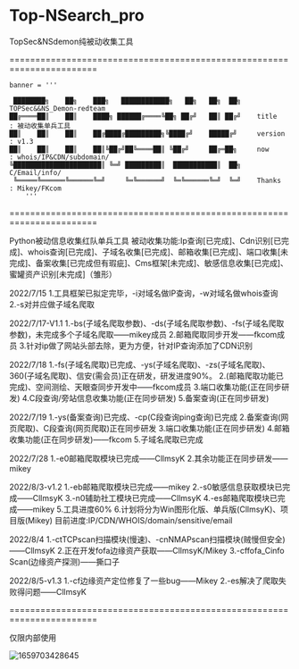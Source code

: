 # Top-NSearch_pro
TopSec&amp;NSdemon纯被动收集工具

=======================================================================

    banner = '''           

     ████████╗    ██╗    ███╗   ████████████╗   ██╗   ██╗  ██╗    TOPSec&&NS_Demon-redteam
    ██╔════██║    ██║    ████╗ ██████╔════╚██╗ ██╔╝   ██║ ██╔╝    title   : 被动收集单兵工具
    ██║    ██║    ██║    ██╔████╔█████████╗╚████╔╝    █████╔╝     version : v1.3
    ██║    ██║    ██║    ██║╚██╔╝██╚════██║ ╚██╔╝     ██╔═██╗     now     : whois/IP&CDN/subdomain/
    ╚██████████████████████║ ╚═╝ █████████║  ███████████║  ██╗              C/Email/info/
     ╚═════╚══════╚══════╚═╝     ╚═╚══════╝  ╚═╚══════╚═╝  ╚═╝    Thanks  : Mikey/FKcom                                                 
        ''' 
                                                                           
=======================================================================

Python被动信息收集红队单兵工具
被动收集功能:Ip查询[已完成]、Cdn识别[已完成]、whois查询[已完成]、子域名收集[已完成]、邮箱收集[已完成]、端口收集[未完成]、备案收集[已完成但有瑕疵]、Cms框架[未完成]、敏感信息收集[已完成]、蜜罐资产识别[未完成]（雏形）

2022/7/15
1.工具框架已拟定完毕，-i对域名做IP查询，-w对域名做whois查询
2.-s对并应做子域名爬取

2022/7/17-V1.1
1.-bs(子域名爬取参数)、-ds(子域名爬取参数)、-fs(子域名爬取参数)，未完成多个子域名爬取——mikey成员
2.邮箱爬取同步开发——fkcom成员
3.针对ip做了网站头部去除，更为方便，针对IP查询添加了CDN识别

2022/7/18
1.-fs(子域名爬取)已完成、-ys(子域名爬取)、-zs(子域名爬取)、360(子域名爬取)、信安(需会员)正在研发，研发进度90%。
2.(邮箱爬取功能已完成)、空间测绘、天眼查同步开发中——fkcom成员
3.端口收集功能(正在同步研发)
4.C段查询/旁站信息收集功能(正在同步研发)
5.备案查询(正在同步研发)

2022/7/19
1.-ys(备案查询)已完成、-cp(C段查询ping查询)已完成
2.备案查询(网页爬取)、C段查询(网页爬取)正在同步研发
3.端口收集功能(正在同步研发)
4.邮箱收集功能(正在同步研发)——fkcom
5.子域名爬取已完成

2022/7/28
1.-e0邮箱爬取模块已完成——CllmsyK
2.其余功能正在同步研发——mikey

2022/8/3-v1.2
1.-eb邮箱爬取模块已完成——mikey
2.-s0敏感信息获取模块已完成——CllmsyK
3.-n0辅助社工模块已完成——CllmsyK
4.-es邮箱爬取模块已完成——mikey
5.工具进度60%
6.计划将分为Win图形化版、单兵版(CllmsyK)、项目版(Mikey)
目前进度:IP/CDN/WHOIS/domain/sensitive/email

2022/8/4
1.-ctTCPscan扫描模块(慢速)、-cnNMAPscan扫描模块(贼慢但安全)——CllmsyK
2.正在开发fofa边缘资产获取——CllmsyK/Mikey
3.-cffofa_Cinfo Scan(边缘资产探测)——撕口子

2022/8/5-v1.3
1.-cf边缘资产定位修复了一些bug——Mikey
2.-es解决了爬取失败得问题——CllmsyK

=======================================================================

仅限内部使用

![1659703428645](https://user-images.githubusercontent.com/74504486/183079771-c8b9d912-9ac0-4acb-8ae2-6a417dfb1ac3.png)


